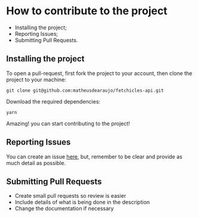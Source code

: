 # How to contribute to the project

- Installing the project;
- Reporting Issues;
- Submitting Pull Requests.

## Installing the project

To open a pull-request, first fork the project to your account, then clone the project to your machine:

`git clone git@github.com:matheusdearaujo/fetchicles-api.git`

Download the required dependencies:

`yarn`

Amazing! you can start contributing to the project!

## Reporting Issues

You can create an issue [here](https://github.com/matheusdearaujo/fetchicles-api/issues), but, remember to be clear and provide as much detail as possible.

## Submitting Pull Requests
- Create small pull requests so review is easier
- Include details of what is being done in the description
- Change the documentation if necessary
